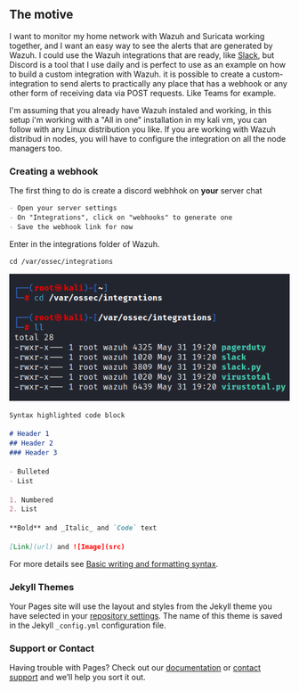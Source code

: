 ## The motive

I want to monitor my home network with Wazuh and Suricata working together, and I want an easy way to see the alerts that are generated by Wazuh.
I could use the Wazuh integrations that are ready, like [Slack](https://documentation.wazuh.com/current/proof-of-concept-guide/poc-integrate-slack.html), but Discord is a tool that I use daily and is perfect to use as an example on how to build a custom integration with Wazuh.
it is possible to create a custom-integration to send alerts to practically any place that has a webhook or any other form of receiving data via POST requests. Like Teams for example.


I'm assuming that you already have Wazuh instaled and working, in this setup i'm working with a "All in one" installation in my kali vm, you can follow with any Linux distribution you like. If you are working with Wazuh distribud in nodes, you will have to configure the integration on all the node managers too.

### Creating a webhook

The first thing to do is create a discord webhhok on **your** server chat
```markdown
- Open your server settings
- On "Integrations", click on "webhooks" to generate one
- Save the webhook link for now
```
Enter in the integrations folder of Wazuh. 
```markdown
cd /var/ossec/integrations 
```
![](/docs/assets/images/01.png)

```markdown
Syntax highlighted code block

# Header 1
## Header 2
### Header 3

- Bulleted
- List

1. Numbered
2. List

**Bold** and _Italic_ and `Code` text

[Link](url) and ![Image](src)
```

For more details see [Basic writing and formatting syntax](https://docs.github.com/en/github/writing-on-github/getting-started-with-writing-and-formatting-on-github/basic-writing-and-formatting-syntax).

### Jekyll Themes

Your Pages site will use the layout and styles from the Jekyll theme you have selected in your [repository settings](https://github.com/egn-egn/egn-egn.github.io/settings/pages). The name of this theme is saved in the Jekyll `_config.yml` configuration file.

### Support or Contact

Having trouble with Pages? Check out our [documentation](https://docs.github.com/categories/github-pages-basics/) or [contact support](https://support.github.com/contact) and we’ll help you sort it out.
